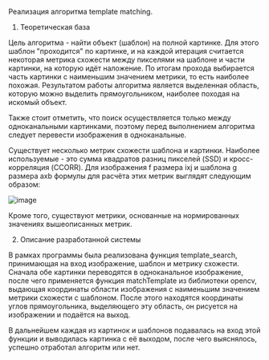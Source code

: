 Реализация алгоритма template matching.

1) Теоретическая база

Цель алгоритма - найти объект (шаблон) на полной картинке. Для этого шаблон "проходится" по картинке, и на каждой итерация считается некоторая метрика схожести между пикселями на шаблоне и части картинки, на которую идёт наложение. По итогам прохода выбирается часть картинки с наименьшим значением метрики, то есть наиболее похожая. Результатом работы алгоритма является выделенная область, которую можно выделить прямоугольником, наиболее походая на искомый объект.

Также стоит отметить, что поиск осуществляется только между одноканальными картинками, поэтому перед выполнением алгоритма следует перевести изображения в одноканальные.

Существует несколько метрик схожести шаблона и картинки. Наиболее используемые - это сумма квадратов разниц пикселей (SSD) и кросс-корреляция (CCORR). Для изображения f размера ixj и шаблона g размера axb формулы для расчёта этих метрик выглядят следующим образом:

![image](https://github.com/user-attachments/assets/62ceb24e-cade-4042-a8d8-23812fdc8300)

Кроме того, существуют метрики, основанные на нормированных значениях вышеописанных метрик.

2) Описание разработанной системы

В рамках программы была реализована функция template_search, принимающая на вход изображение, шаблон и метрику схожести. Сначала обе картинки переводятся в одноканальное изображение, после чего применяется функция matchTemplate из библиотеки opencv, выдающая координаты области изображения с наименьшим значением метрики схожести с шаблоном. После этого находятся координаты углов прямоугольника, выделяющего эту область, он рисуется на изображении и подаётся на выход.

В дальнейшем каждая из картинок и шаблонов подавалась на вход этой функции и выводилась картинка с её выходом, после чего выяснялось, успешно отработал алгоритм или нет.



